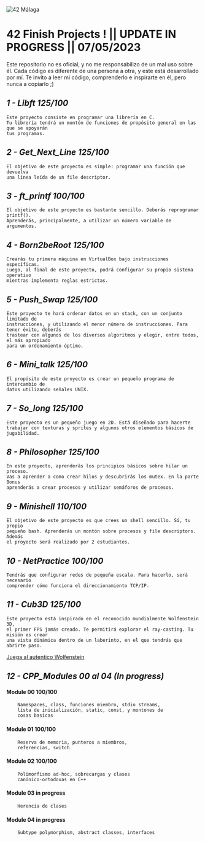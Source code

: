 ![42 Málaga](https://www.42network.org/wp-content/uploads/2021/04/42-Malaga-420x140.png)
# 42 Finish Projects ! || UPDATE IN PROGRESS || 07/05/2023

Este repositorio no es oficial, y no me responsabilizo de un mal uso sobre él.
Cada código es diferente de una persona a otra, y este está desarrollado por mí.
Te invito a leer mi código, comprenderlo e inspirarte en él, pero nunca a copiarlo ;)

## _1   -   Libft 125/100_

    Este proyecto consiste en programar una librería en C.
    Tu librería tendrá un montón de funciones de propósito general en las que se apoyarán
    tus programas.

## _2   -   Get_Next_Line 125/100_

    El objetivo de este proyecto es simple: programar una función que devuelva
    una línea leída de un file descriptor.
    
## _3   -   ft_printf 100/100_
    
    El objetivo de este proyecto es bastante sencillo. Deberás reprogramar printf().
    Aprenderás, principalmente, a utilizar un número variable de argumentos.
    
## _4   -   Born2beRoot 125/100_

    Crearás tu primera máquina en VirtualBox bajo instrucciones específicas. 
    Luego, al final de este proyecto, podrá configurar su propio sistema operativo 
    mientras implementa reglas estrictas.
    
## _5   -   Push_Swap 125/100_

    Este proyecto te hará ordenar datos en un stack, con un conjunto limitado de
    instrucciones, y utilizando el menor número de instrucciones. Para tener éxito, deberás
    trastear con algunos de los diversos algoritmos y elegir, entre todos, el más apropiado
    para un ordenamiento óptimo.
    
## _6   -   Mini_talk   125/100_

    El propósito de este proyecto es crear un pequeño programa de intercambio de
    datos utilizando señales UNIX.
    
## _7   -   So_long     125/100_
    
    Este proyecto es un pequeño juego en 2D. Está diseñado para hacerte
    trabajar con texturas y sprites y algunos otros elementos básicos de jugabilidad.
    
## _8   -   Philosopher 125/100_    
    
    En este proyecto, aprenderás los principios básicos sobre hilar un proceso.
    Vas a aprender a como crear hilos y descubrirás los mutex. En la parte Bonus
    aprenderás a crear procesos y utilizar semáforos de procesos.
    
## _9   -   Minishell   110/100_

    El objetivo de este proyecto es que crees un shell sencillo. Sí, tu propio
    pequeño bash. Aprenderás un montón sobre procesos y file descriptors. Además
    el proyecto será realizado por 2 estudiantes.
    
## _10  -   NetPractice 100/100_ 

    Tendrás que configurar redes de pequeña escala. Para hacerlo, será necesario 
    comprender cómo funciona el direccionamiento TCP/IP.

## _11  -   Cub3D       125/100_  

    Este proyecto está inspirado en el reconocido mundialmente Wolfenstein 3D,
    el primer FPS jamás creado. Te permitirá explorar el ray-casting. Tu misión es crear
    una vista dinámica dentro de un laberinto, en el que tendrás que abrirte paso.
[Juega al autentico Wolfenstein](http://users.atw.hu/wolf3d/)
           
##  _12 -   CPP_Modules 00 al 04 (In progress)_

#### Module 00  100/100
    
        Namespaces, class, funciones miembro, stdio streams,
        lista de inicialización, static, const, y montones de
        cosas basicas

#### Module 01  100/100

        Reserva de memoria, punteros a miembros,
        referencias, switch

#### Module 02  100/100

        Polimorfismo ad-hoc, sobrecargas y clases
        canónico-ortodoxas en C++

#### Module 03  in progress

        Herencia de clases

#### Module 04  in progress

        Subtype polymorphism, abstract classes, interfaces
        
        
 

